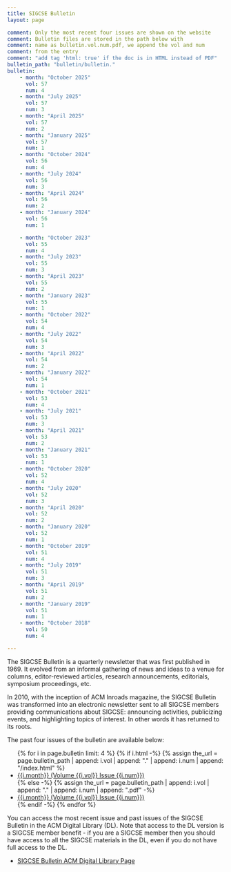 ```yaml
---
title: SIGCSE Bulletin
layout: page

comment: Only the most recent four issues are shown on the website
comment: Bulletin files are stored in the path below with
comment: name as bulletin.vol.num.pdf, we append the vol and num
comment: from the entry
comment: "add tag 'html: true' if the doc is in HTML instead of PDF"
bulletin_path: "bulletin/bulletin."
bulletin:
    - month: "October 2025"
      vol: 57
      num: 4
    - month: "July 2025"
      vol: 57
      num: 3
    - month: "April 2025"
      vol: 57
      num: 2
    - month: "January 2025"
      vol: 57
      num: 1
    - month: "October 2024"
      vol: 56
      num: 4
    - month: "July 2024"
      vol: 56
      num: 3
    - month: "April 2024"
      vol: 56
      num: 2
    - month: "January 2024"
      vol: 56
      num: 1

    - month: "October 2023"
      vol: 55
      num: 4
    - month: "July 2023"
      vol: 55
      num: 3
    - month: "April 2023"
      vol: 55
      num: 2
    - month: "January 2023"
      vol: 55
      num: 1
    - month: "October 2022"
      vol: 54
      num: 4
    - month: "July 2022"
      vol: 54
      num: 3
    - month: "April 2022"
      vol: 54
      num: 2
    - month: "January 2022"
      vol: 54
      num: 1
    - month: "October 2021"
      vol: 53
      num: 4
    - month: "July 2021"
      vol: 53
      num: 3
    - month: "April 2021"
      vol: 53
      num: 2
    - month: "January 2021"
      vol: 53
      num: 1
    - month: "October 2020"
      vol: 52
      num: 4
    - month: "July 2020"
      vol: 52
      num: 3
    - month: "April 2020"
      vol: 52
      num: 2
    - month: "January 2020"
      vol: 52
      num: 1
    - month: "October 2019"
      vol: 51
      num: 4
    - month: "July 2019"
      vol: 51
      num: 3
    - month: "April 2019"
      vol: 51
      num: 2
    - month: "January 2019"
      vol: 51
      num: 1
    - month: "October 2018"
      vol: 50
      num: 4

---
```


The SIGCSE Bulletin is a quarterly newsletter that was first published in 1969. It evolved from an informal gathering of news and ideas to a venue for columns, editor-reviewed articles, research announcements, editorials, symposium proceedings, etc.

In 2010, with the inception of ACM Inroads magazine, the SIGCSE Bulletin was transformed into an electronic newsletter sent to all SIGCSE members providing communications about SIGCSE: announcing activities, publicizing events, and highlighting topics of interest. In other words it has returned to its roots.

The past four issues of the bulletin are available below:

<ul>
{% for i in page.bulletin limit: 4 %}
{% if i.html -%}
{% assign the_url = page.bulletin_path | append: i.vol | append: "." | append: i.num | append: "/index.html" %}
<li><a href="{{the_url}}" target="_blank">{{i.month}} (Volume {{i.vol}} Issue {{i.num}})</a></li>
{% else -%}
{% assign the_url = page.bulletin_path | append: i.vol | append: "." | append: i.num | append: ".pdf" -%}
<li><a href="{{the_url}}" target="_blank">{{i.month}} (Volume {{i.vol}} Issue {{i.num}})</a></li>
{% endif -%}
{% endfor %}
</ul>

You can access the most recent issue and past issues of the SIGCSE
Bulletin in the ACM Digital Library (DL). Note that access to the DL
version is a SIGCSE member benefit - if you are a SIGCSE member then you
should have access to all the SIGCSE materials in the DL, even if you do
not have full access to the DL.

-   [SIGCSE Bulletin ACM Digital Library
    Page](https://dl.acm.org/newsletter/sigcse)
